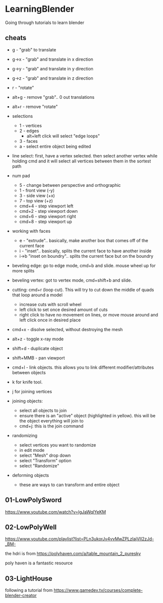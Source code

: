 # LearningBlender
Going through tutorials to learn blender

## cheats

* g - "grab" to translate
* g->x - "grab" and translate in x direction
* g->y - "grab" and translate in y direction
* g->z - "grab" and translate in z direction
* r - "rotate"
* alt+g - remove "grab".. 0 out translations
* alt+r - remove "rotate"
* selections
  * 1 - vertices
  * 2 - edges
    * alt+left click will select "edge loops"
  * 3 - faces
  * a - select entire object being edited
* line select: first, have a vertex selected. then select another vertex while holding cmd and it will select all vertices between them in the sortest path
* num pad
  * 5 - change between perspective and orthographic
  * 1 - front view (-y)
  * 3 - side view (+x)
  * 7 - top view (+z)
  * cmd+4 - step viewport left
  * cmd+2 - step viewport down
  * cmd+6 - step viewport right
  * cmd+8 - step viewport up
* working with faces
  * e - "extrude".. basically, make another box that comes off of the current face
  * i - "inset".. basically, splits the current face to have another inside
  * i->b "inset on boundry".. splits the current face but on the boundry
* beveling edge: go to edge mode, cmd+b and slide. mouse wheel up for more splits
* beveling vertex: got to vertex mode, cmd+shift+b and slide. 
* cutting: cmd+r (loop cut). This will try to cut down the middle of quads that loop around a model
  * increase cuts with scroll wheel
  * left click to set once desired amount of cuts
  * right click to have no movement on lines, or move mouse around and left click once in desired place
* cmd+x - disolve selected, without destroying the mesh
* alt+z - toggle x-ray mode
* shift+d - duplicate object
* shift+MMB - pan viewport
* cmd+l - link objects. this allows you to link different modifier/attributes between objects
* k for knife tool. 
* j for joining vertices

* joining objects: 
  * select all objects to join
  * ensure there is an "active" object (highlighted in yellow). this will be the object everything will join to
  * cmd+j: this is the join command

* randomizing
  * select vertices you want to randomize
  * in edit mode
  * select "Mesh" drop down
  * select "Transform" option
  * select "Randomize"

* deforming objects
  * these are ways to can transform and entire object

## 01-LowPolySword
https://www.youtube.com/watch?v=lgJaWqIYeKM

## 02-LowPolyWell
https://www.youtube.com/playlist?list=PLn3ukorJv4vvMwZPLzlajVII2zJd-_BM-

the hdri is from https://polyhaven.com/a/table_mountain_2_puresky

poly haven is a fantastic resource


## 03-LightHouse

following a tutorial from https://www.gamedev.tv/courses/complete-blender-creator
